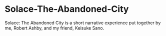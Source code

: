 # Solace-The-Abandoned-City
Solace: The Abandoned City is a short narrative experience put together by me, Robert Ashby, and my friend, Keisuke Sano.
